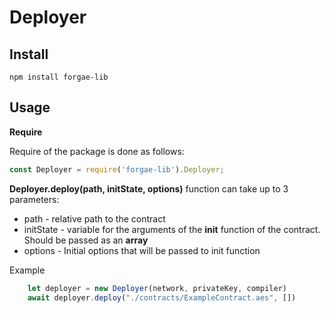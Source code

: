 # Deployer

## Install

```text
npm install forgae-lib
```

## Usage

**Require**

Require of the package is done as follows:

```javascript
const Deployer = require('forgae-lib').Deployer;
```

**Deployer.deploy\(path, initState, options\)** function can take up to 3 parameters:

* path - relative path to the contract
* initState - variable for the arguments of the **init** function of the contract. Should be passed as an **array**
* options - Initial options that will be passed to init function

Example

```javascript
    let deployer = new Deployer(network, privateKey, compiler)
    await deployer.deploy("./contracts/ExampleContract.aes", [])
```

